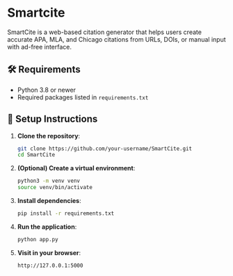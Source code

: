 # Smartcite
SmartCite is a web-based citation generator that helps users create accurate APA, MLA, and Chicago citations from URLs, DOIs, or manual input with ad-free interface.

## 🛠 Requirements

* Python 3.8 or newer
* Required packages listed in `requirements.txt`

## 🔧 Setup Instructions

1. **Clone the repository**:

   ```bash
   git clone https://github.com/your-username/SmartCite.git
   cd SmartCite
   ```

2. **(Optional) Create a virtual environment**:

   ```bash
   python3 -m venv venv
   source venv/bin/activate
   ```

3. **Install dependencies**:

   ```bash
   pip install -r requirements.txt
   ```

4. **Run the application**:

   ```bash
   python app.py
   ```

5. **Visit in your browser**:

   ```
   http://127.0.0.1:5000
   ```